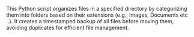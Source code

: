 This Python script organizes files in a specified directory by categorizing them into folders based on their extensions (e.g., Images, Documents etc ..). It creates a timestamped backup of all files before moving them, avoiding duplicates for efficient file management.
